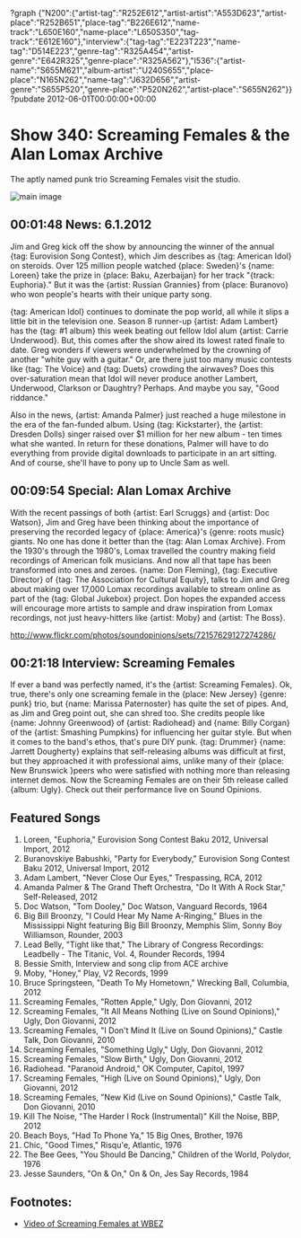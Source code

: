 ?graph {"N200":{"artist-tag":"R252E612","artist-artist":"A553D623","artist-place":"R252B651","place-tag":"B226E612","name-track":"L650E160","name-place":"L650S350","tag-track":"E612E160"},"interview":{"tag-tag":"E223T223","name-tag":"D514E223","genre-tag":"R325A454","artist-genre":"E642R325","genre-place":"R325A562"},"I536":{"artist-name":"S655M621","album-artist":"U240S655","place-place":"N165N262","name-tag":"J632D656","artist-genre":"S655P520","genre-place":"P520N262","artist-place":"S655N262"}}
?pubdate 2012-06-01T00:00:00+00:00

# Show 340: Screaming Females & the Alan Lomax Archive
The aptly named punk trio Screaming Females visit the studio.

![main image](http://static.soundopinions.org/images/2012/screamingfemales.jpg)

## 00:01:48 News: 6.1.2012
Jim and Greg kick off the show by announcing the winner of the annual {tag: Eurovision Song Contest}, which Jim describes as {tag: American Idol} on steroids. Over 125 million people watched {place: Sweden}'s {name: Loreen} take the prize in {place: Baku, Azerbaijan} for her track "{track: Euphoria}." But it was the {artist: Russian Grannies} from {place: Buranovo} who won people's hearts with their unique party song.

{tag: American Idol} continues to dominate the pop world, all while it slips a little bit in the television one. Season 8 runner-up {artist: Adam Lambert} has the {tag: #1 album} this week beating out fellow Idol alum {artist: Carrie Underwood}. But, this comes after the show aired its lowest rated finale to date. Greg wonders if viewers were underwhelmed by the crowning of another "white guy with a guitar." Or, are there just too many music contests like {tag: The Voice} and {tag: Duets} crowding the airwaves? Does this over-saturation mean that Idol will never produce another Lambert, Underwood, Clarkson or Daughtry? Perhaps. And maybe you say, "Good riddance."

Also in the news, {artist: Amanda Palmer} just reached a huge milestone in the era of the fan-funded album. Using {tag: Kickstarter}, the {artist: Dresden Dolls} singer raised over $1 million for her new album - ten times what she wanted. In return for these donations, Palmer will have to do everything from provide digital downloads to participate in an art sitting. And of course, she'll have to pony up to Uncle Sam as well.

## 00:09:54 Special: Alan Lomax Archive
With the recent passings of both {artist: Earl Scruggs} and {artist: Doc Watson}, Jim and Greg have been thinking about the importance of preserving the recorded legacy of {place: America}'s {genre: roots music} giants. No one has done it better than the {tag: Alan Lomax Archive}. From the 1930's through the 1980's, Lomax travelled the country making field recordings of American folk musicians. And now all that tape has been transformed into ones and zeroes. {name: Don Fleming}, {tag: Executive Director} of {tag: The Association for Cultural Equity}, talks to Jim and Greg about making over 17,000 Lomax recordings available to stream online as part of the {tag: Global Jukebox} project. Don hopes the expanded access will encourage more artists to sample and draw inspiration from Lomax recordings, not just heavy-hitters like {artist: Moby} and {artist: The Boss}.

http://www.flickr.com/photos/soundopinions/sets/72157629127274286/

## 00:21:18 Interview: Screaming Females
If ever a band was perfectly named, it's the {artist: Screaming Females}. Ok, true, there's only one screaming female in the {place: New Jersey} {genre: punk} trio, but {name: Marissa Paternoster} has quite the set of pipes. And, as Jim and Greg point out, she can shred too. She credits people like {name: Johnny Greenwood} of {artist: Radiohead} and {name: Billy Corgan} of the {artist: Smashing Pumpkins} for influencing her guitar style. But when it comes to the band's ethos, that's pure DIY punk. {tag: Drummer} {name: Jarrett Dougherty} explains that self-releasing albums was difficult at first, but they approached it with professional aims, unlike many of their {place: New Brunswick }peers who were satisfied with nothing more than releasing internet demos. Now the Screaming Females are on their 5th release called {album: Ugly}. Check out their performance live on Sound Opinions.


## Featured Songs
1. Loreen, "Euphoria," Eurovision Song Contest Baku 2012, Universal Import, 2012
2. Buranovskiye Babushki, "Party for Everybody," Eurovision Song Contest Baku 2012, Universal Import, 2012
3. Adam Lambert, "Never Close Our Eyes," Trespassing, RCA, 2012
4. Amanda Palmer & The Grand Theft Orchestra, "Do It With A Rock Star," Self-Released, 2012
5. Doc Watson, "Tom Dooley," Doc Watson, Vanguard Records, 1964
6. Big Bill Broonzy, "I Could Hear My Name A-Ringing," Blues in the Mississippi Night featuring Big Bill Broonzy, Memphis Slim, Sonny Boy Williamson, Rounder, 2003
7. Lead Belly, "Tight like that," The Library of Congress Recordings: Leadbelly - The Titanic, Vol. 4, Rounder Records, 1994
8. Bessie Smith, Interview and song clip from ACE archive
9. Moby, "Honey," Play, V2 Records, 1999
10. Bruce Springsteen, "Death To My Hometown," Wrecking Ball, Columbia, 2012
11. Screaming Females, "Rotten Apple," Ugly, Don Giovanni, 2012
12. Screaming Females, "It All Means Nothing (Live on Sound Opinions)," Ugly, Don Giovanni, 2012
13. Screaming Females, "I Don't Mind It (Live on Sound Opinions)," Castle Talk, Don Giovanni, 2010
14. Screaming Females, "Something Ugly," Ugly, Don Giovanni, 2012
15. Screaming Females, "Slow Birth," Ugly, Don Giovanni, 2012
16. Radiohead. "Paranoid Android," OK Computer, Capitol, 1997
17. Screaming Females, "High (Live on Sound Opinions)," Ugly, Don Giovanni, 2012
18. Screaming Females, "New Kid (Live on Sound Opinions)," Castle Talk, Don Giovanni, 2010
19. Kill The Noise, "The Harder I Rock (Instrumental)" Kill the Noise, BBP, 2012
20. Beach Boys, "Had To Phone Ya," 15 Big Ones, Brother, 1976
21. Chic, "Good Times," Risqu'e, Atlantic, 1976
22. The Bee Gees, "You Should Be Dancing," Children of the World, Polydor, 1976
23. Jesse Saunders, "On & On," On & On, Jes Say Records, 1984

## Footnotes:
- [Video of Screaming Females at WBEZ](http://www.wbez.org/blogs/bez/2012-06/screaming-females-perform-wbez-studios-sound-opinions-99733)
